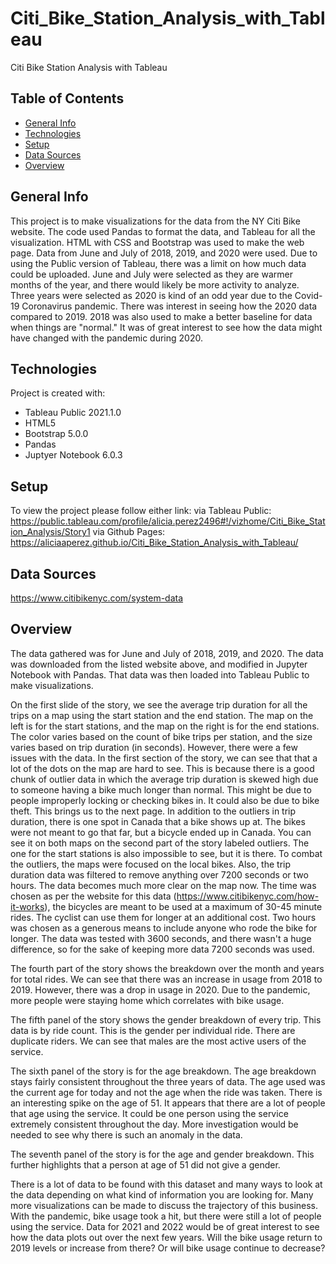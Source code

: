 # Citi_Bike_Station_Analysis_with_Tableau
Citi Bike Station Analysis with Tableau

## Table of Contents 
* [General Info](#General-info)  
* [Technologies](#technologies)  
* [Setup](#setup)  
* [Data Sources](#data-sources)
* [Overview](#overview)  

## General Info
This project is to make visualizations for the data from the NY Citi Bike website. The code used Pandas to format the data, and Tableau for all the visualization.  HTML with CSS and Bootstrap was used to make the web page. Data from June and July of 2018, 2019, and 2020 were used. Due to using the Public version of Tableau, there was a limit on how much data could be uploaded. June and July were selected as they are warmer months of the year, and there would likely be more activity to analyze. Three years were selected as 2020 is kind of an odd year due to the Covid-19 Coronavirus pandemic. There was interest in seeing how the 2020 data compared to 2019. 2018 was also used to make a better baseline for data when things are "normal." It was of great interest to see how the data might have changed with the pandemic during 2020. 

## Technologies
Project is created with:  
* Tableau Public 2021.1.0
* HTML5
* Bootstrap 5.0.0
* Pandas 
* Juptyer Notebook 6.0.3

## Setup
To view the project please follow either link: 
via Tableau Public: https://public.tableau.com/profile/alicia.perez2496#!/vizhome/Citi_Bike_Station_Analysis/Story1
via Github Pages: https://aliciaaperez.github.io/Citi_Bike_Station_Analysis_with_Tableau/


## Data Sources 
https://www.citibikenyc.com/system-data

## Overview
The data gathered was for June and July of 2018, 2019, and 2020. The data was downloaded from the listed website above, and modified in Jupyter Notebook with Pandas. That data was then loaded into Tableau Public to make visualizations. 

On the first slide of the story, we see the average trip duration for all the trips on a map using the start station and the end station. The map on the left is for the start stations, and the map on the right is for the end stations. The color varies based on the count of bike trips per station, and the size varies based on trip duration (in seconds). However, there were a few issues with the data. In the first section of the story, we can see that that a lot of the dots on the map are hard to see. This is because there is a good chunk of outlier data in which the average trip duration is skewed high due to someone having a bike much longer than normal. This might be due to people improperly locking or checking bikes in. It could also be due to bike theft. This brings us to the next page. In addition to the outliers in trip duration, there is one spot in Canada that a bike shows up at. The bikes were not meant to go that far, but a bicycle ended up in Canada. You can see it on both maps on the second part of the story labeled outliers. The one for the start stations is also impossible to see, but it is there. 
To combat the outliers, the maps were focused on the local bikes. Also, the trip duration data was filtered to remove anything over 7200 seconds or two hours. The data becomes much more clear on the map now. The time was chosen as per the website for this data (https://www.citibikenyc.com/how-it-works), the bicycles are meant to be used at a maximum of 30-45 minute rides. The cyclist can use them for longer at an additional cost. Two hours was chosen as a generous means to include anyone who rode the bike for longer. The data was tested with 3600 seconds, and there wasn't a huge difference, so for the sake of keeping more data 7200 seconds was used. 

The fourth part of the story shows the breakdown over the month and years for total rides. We can see that there was an increase in usage from 2018 to 2019. However, there was a drop in usage in 2020. Due to the pandemic, more people were staying home which correlates with bike usage.

The fifth panel of the story shows the gender breakdown of every trip. This data is by ride count. This is the gender per individual ride. There are duplicate riders. We can see that males are the most active users of the service. 

The sixth panel of the story is for the age breakdown. The age breakdown stays fairly consistent throughout the three years of data. The age used was the current age for today and not the age when the ride was taken. There is an interesting spike on the age of 51. It appears that there are a lot of people that age using the service. It could be one person using the service extremely consistent throughout the day. More investigation would be needed to see why there is such an anomaly in the data. 

The seventh panel of the story is for the age and gender breakdown. This further highlights that a person at age of 51 did not give a gender. 

There is a lot of data to be found with this dataset and many ways to look at the data depending on what kind of information you are looking for. Many more visualizations can be made to discuss the trajectory of this business. With the pandemic, bike usage took a hit, but there were still a lot of people using the service. Data for 2021 and 2022 would be of great interest to see how the data plots out over the next few years. Will the bike usage return to 2019 levels or increase from there? Or will bike usage continue to decrease? 